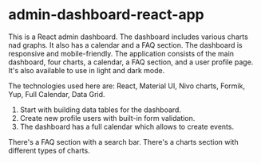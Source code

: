 # admin-dashboard-react-app

This is a React admin dashboard.
The dashboard includes various charts nad graphs.
It also has a calendar and a FAQ section.
The dashboard is responsive and mobile-friendly.
The application consists of the main dashboard, four charts, a calendar, a FAQ section, and a user profile page.
It's also available to use in light and dark mode.

The technologies used here are:
React,
Material UI,
Nivo charts,
Formik,
Yup,
Full Calendar,
Data Grid.

1. Start with building data tables for the dashboard.
2. Create new profile users with built-in form validation.
3. The dashboard has a full calendar which allows to create events.

There's a FAQ section with a search bar.
There's a charts section with different types of charts.
